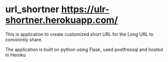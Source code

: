 # url_shortner https://ulr-shortner.herokuapp.com/

This is application to create customized short URL for the Long URL to convinintly share.

The application is built on python using Flask, used postfressql and hosted in Heroku

